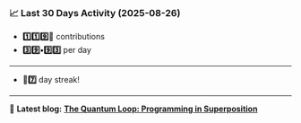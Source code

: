 <!--START_STATS-->
### 📈 Last 30 Days Activity (2025-08-26)  
- **1️⃣1️⃣9️⃣🎱** contributions  
- **3️⃣9️⃣•9️⃣3️⃣** per day
---
- **🎱7️⃣** day streak!
---
📝 **Latest blog:** [**The Quantum Loop: Programming in Superposition**](https://andriak.com/blog/quantum-loop)
<!--END_STATS-->
